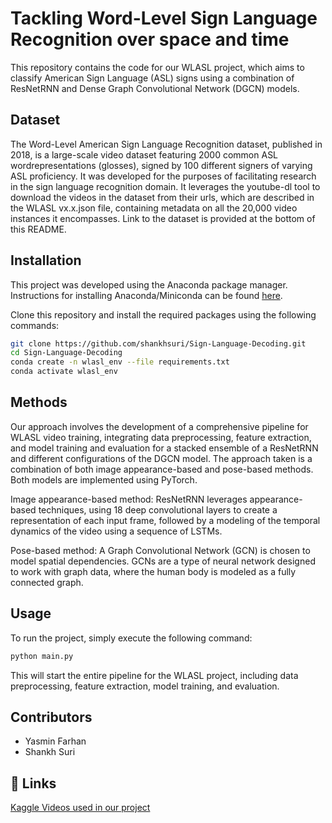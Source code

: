 
# Tackling Word-Level Sign Language Recognition over space and time


This repository contains the code for our WLASL project, which aims to classify American Sign Language (ASL) signs using a combination of ResNetRNN and Dense Graph Convolutional Network (DGCN) models.


## Dataset

The Word-Level American Sign Language Recognition dataset, published in 2018, is a large-scale video dataset featuring 2000 common ASL wordrepresentations (glosses), signed by 100 different signers of varying ASL proficiency. It was developed for the purposes of facilitating research in the sign language recognition domain. It leverages the youtube-dl tool to download the videos in the dataset from their urls, which are described in the WLASL vx.x.json file, containing metadata on all the 20,000 video instances it encompasses. Link to the dataset is provided at the bottom of this README.

## Installation

This project was developed using the Anaconda package manager. Instructions for installing Anaconda/Miniconda can be found [here](https://docs.anaconda.com/free/anaconda/install/index.html).

Clone this repository and install the required packages using the following commands:

```bash
git clone https://github.com/shankhsuri/Sign-Language-Decoding.git
cd Sign-Language-Decoding
conda create -n wlasl_env --file requirements.txt
conda activate wlasl_env
```

## Methods

Our approach involves the development of a comprehensive pipeline for WLASL video training, integrating data preprocessing, feature extraction, and model training and evaluation for a stacked ensemble of a ResNetRNN and different configurations of the DGCN model. The approach taken is a combination of both image appearance-based and pose-based methods. Both models are implemented using PyTorch.

Image appearance-based method: ResNetRNN leverages appearance-based techniques, using 18 deep convolutional layers to create a representation of each input frame, followed by a modeling of the temporal dynamics of the video using a sequence of LSTMs.

Pose-based method: A Graph Convolutional Network (GCN) is chosen to model spatial dependencies. GCNs are a type of neural network designed to work with graph data, where the human body is modeled as a fully connected graph.

## Usage

To run the project, simply execute the following command:
```bash
python main.py
```
This will start the entire pipeline for the WLASL project, including data preprocessing, feature extraction, model training, and evaluation.

## Contributors

- Yasmin Farhan
- Shankh Suri

## 🔗 Links

[Kaggle Videos used in our project](https://www.kaggle.com/datasets/risangbaskoro/wlasl-processed?select=videos/)

